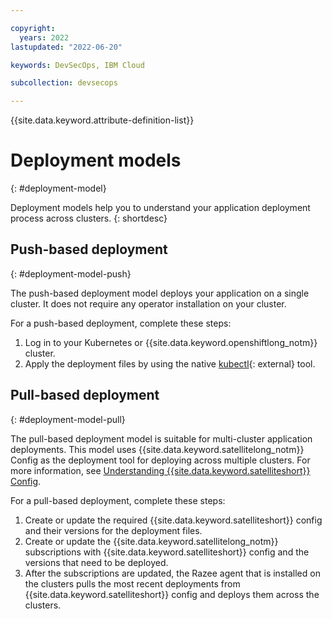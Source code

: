 ```yaml
---

copyright:
  years: 2022
lastupdated: "2022-06-20"

keywords: DevSecOps, IBM Cloud

subcollection: devsecops

---
```


{{site.data.keyword.attribute-definition-list}}

# Deployment models
{: #deployment-model}

Deployment models help you to understand your application deployment process across clusters.
{: shortdesc}

## Push-based deployment
{: #deployment-model-push}

The push-based deployment model deploys your application on a single cluster. It does not require any operator installation on your cluster. 

For a push-based deployment, complete these steps:

1. Log in to your Kubernetes or {{site.data.keyword.openshiftlong_notm}} cluster.
2. Apply the deployment files by using the native [kubectl](https://kubernetes.io/docs/reference/kubectl/kubectl/){: external} tool.

## Pull-based deployment
{: #deployment-model-pull}

The pull-based deployment model is suitable for multi-cluster application deployments. This model uses {{site.data.keyword.satellitelong_notm}} Config as the deployment tool for deploying across multiple clusters. For more information, see [Understanding {{site.data.keyword.satelliteshort}} Config](/docs/satellite?topic=satellite-cluster-config).

For a pull-based deployment, complete these steps:

1. Create or update the required {{site.data.keyword.satelliteshort}} config and their versions for the deployment files.
2. Create or update the {{site.data.keyword.satellitelong_notm}} subscriptions with {{site.data.keyword.satelliteshort}} config and the versions that need to be deployed.
3. After the subscriptions are updated, the Razee agent that is installed on the clusters pulls the most recent deployments from {{site.data.keyword.satelliteshort}} config and deploys them across the clusters.
